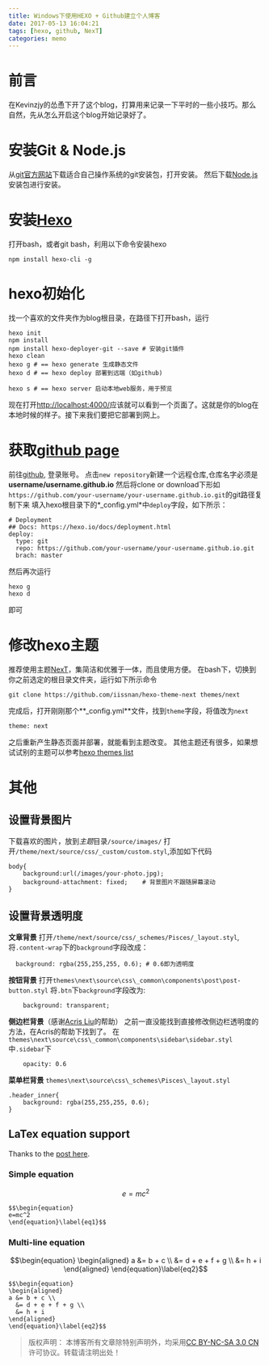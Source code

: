 ```yaml
---
title: Windows下使用HEXO + Github建立个人博客
date: 2017-05-13 16:04:21
tags: [hexo, github, NexT]
categories: memo
---
```

# 前言
在Kevinzjy的怂恿下开了这个blog，打算用来记录一下平时的一些小技巧。那么自然，先从怎么开启这个blog开始记录好了。

<!-- more -->

# 安装Git & Node.js
从[git官方网站](https://git-scm.com/)下载适合自己操作系统的git安装包，打开安装。
然后下载[Node.js](https://nodejs.org/en/)安装包进行安装。

# 安装[Hexo](https://hexo.io/zh-cn/docs/)
打开bash，或者git bash，利用以下命令安装hexo
```
npm install hexo-cli -g
```

# hexo初始化
找一个喜欢的文件夹作为blog根目录，在路径下打开bash，运行
```
hexo init
npm install
npm install hexo-deployer-git --save # 安装git插件
hexo clean
hexo g # == hexo generate 生成静态文件
hexo d # == hexo deploy 部署到远端（如github)

hexo s # == hexo server 启动本地web服务，用于预览
```

现在打开[http://localhost:4000/](http://localhost:4000)应该就可以看到一个页面了。这就是你的blog在本地时候的样子。接下来我们要把它部署到网上。


# 获取[github page](https://pages.github.com/)
前往[github](https://github.com), 登录账号。
点击`new repository`新建一个远程仓库,仓库名字必须是**username/username.github.io**
然后将clone or download下形如`https://github.com/your-username/your-username.github.io.git`的git路径复制下来
填入hexo根目录下的*_config.yml*中`deploy`字段，如下所示：
```
# Deployment
## Docs: https://hexo.io/docs/deployment.html
deploy:
  type: git
  repo: https://github.com/your-username/your-username.github.io.git
  brach: master
```
然后再次运行
```
hexo g
hexo d
```
即可

# 修改hexo主题
推荐使用主题[NexT](http://theme-next.iissnan.com/)，集简洁和优雅于一体，而且使用方便。
在bash下，切换到你之前选定的根目录文件夹，运行如下所示命令
```
git clone https://github.com/iissnan/hexo-theme-next themes/next
```
完成后，打开刚刚那个**_config.yml**文件，找到`theme`字段，将值改为`next`
```
theme: next
```
之后重新产生静态页面并部署，就能看到主题改变。
其他主题还有很多，如果想试试别的主题可以参考[hexo themes list](https://github.com/hexojs/hexo/wiki/Themes)

# 其他
## 设置背景图片
下载喜欢的图片，放到*主题*目录`/source/images/`
打开`/theme/next/source/css/_custom/custom.styl`,添加如下代码
```
body{
    background:url(/images/your-photo.jpg);
    background-attachment: fixed;    # 背景图片不跟随屏幕滚动
}
```

## 设置背景透明度
**文章背景**
打开`/theme/next/source/css/_schemes/Pisces/_layout.styl`,将`.content-wrap`下的`background`字段改成：
```
  background: rgba(255,255,255, 0.6); # 0.6即为透明度
```

**按钮背景**
打开`themes\next\source\css\_common\components\post\post-button.styl`
将`.btn`下`background`字段改为:
```
    background: transparent;
```

**侧边栏背景**（感谢[Acris Liu](https://github.com/Acris)的帮助）
之前一直没能找到直接修改侧边栏透明度的方法，在Acris的帮助下找到了。
在`themes\next\source\css\_common\components\sidebar\sidebar.styl`中`.sidebar`下
```
    opacity: 0.6
```

**菜单栏背景**
`themes\next\source\css\_schemes\Pisces\_layout.styl`
```
.header_inner{
    background: rgba(255,255,255, 0.6);
}
```

## LaTex equation support
Thanks to the [post here](https://jdhao.github.io/2018/01/25/hexo-mathjax-equation-number/).

### Simple equation
$$\begin{equation}
e=mc^2
\end{equation}\label{eq1}$$

```
$$\begin{equation}
e=mc^2
\end{equation}\label{eq1}$$
```

### Multi-line equation
$$\begin{equation}
\begin{aligned}
a &= b + c \\
  &= d + e + f + g \\
  &= h + i
\end{aligned}
\end{equation}\label{eq2}$$

```
$$\begin{equation}
\begin{aligned}
a &= b + c \\
  &= d + e + f + g \\
  &= h + i
\end{aligned}
\end{equation}\label{eq2}$$
```


>版权声明： 本博客所有文章除特别声明外，均采用[CC BY-NC-SA 3.0 CN](https://creativecommons.org/licenses/by-nc-sa/3.0/cn/deed.zh)许可协议。转载请注明出处！